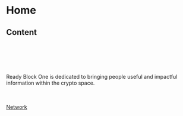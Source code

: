 # Home

## Content

<br /><br /><br /><br />
<p>Ready Block One is dedicated to bringing people useful and impactful information within the crypto space.</p>
<br /><br />
<div className="row">
    <div className="col-12">
        <div className="price">
            <a href="/review/btc" className="btn btn--border btn--center">Network</a>
        </div>
    </div>
</div>